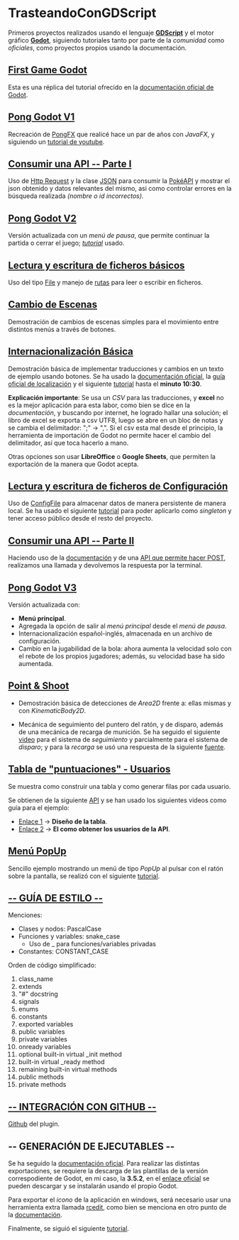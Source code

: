# TrasteandoConGDScript

Primeros proyectos realizados usando el lenguaje [**GDScript**](https://docs.godotengine.org/es/stable/tutorials/scripting/gdscript/gdscript_basics.html) y el motor gráfico [**Godot**](https://godotengine.org/), siguiendo tutoriales tanto por parte de la *comunidad* como *oficiales*, como proyectos propios usando la documentación.

## [First Game Godot](FirstGameGodot)

Esta es una réplica del tutorial ofrecido en la [documentación oficial de Godot](https://docs.godotengine.org/es/stable/getting_started/first_2d_game/index.html).

## [Pong Godot V1](PongGodot)

Recreación de [PongFX](https://github.com/Mario999X/PongFX) que realicé hace un par de años con *JavaFX*,
y siguiendo un [tutorial de youtube](https://www.youtube.com/watch?v=kr1BoEbuveI).

## [Consumir una API -- Parte I](ConsumeAPI)

Uso de [Http Request](https://docs.godotengine.org/es/stable/tutorials/networking/http_request_class.html) y la clase [JSON](https://docs.godotengine.org/es/stable/classes/class_json.html#class-json) para consumir la [PokéAPI](https://pokeapi.co/) y mostrar el json obtenido y datos relevantes del mismo, asi como controlar errores en la búsqueda realizada *(nombre o id incorrectos)*.

## [Pong Godot V2](PongGodot_V2)

Versión actualizada con un *menú de pausa*, que permite continuar la partida o cerrar el juego; [*tutorial*](https://www.youtube.com/watch?v=Su3pU14YzeY&ab_channel=rayuserp) usado.

## [Lectura y escritura de ficheros básicos](LecturaEscrituraFicheros)

Uso del tipo [File](https://docs.godotengine.org/es/stable/classes/class_file.html) y manejo de [rutas](https://docs.godotengine.org/es/stable/tutorials/io/data_paths.html) para leer o escribir en ficheros.

## [Cambio de Escenas](SceneChange)

Demostración de cambios de escenas simples para el movimiento entre distintos menús a través de botones.

## [Internacionalización Básica](InternacionalizacionBasica)

Demostración básica de implementar traducciones y cambios en un texto de ejemplo usando botones.
Se ha usado la [documentación oficial](https://docs.godotengine.org/es/stable/tutorials/assets_pipeline/importing_translations.html), la [guía oficial de localización](https://docs.godotengine.org/es/stable/tutorials/i18n/locales.html#doc-locales) y el siguiente [tutorial](https://www.youtube.com/watch?v=1Pxa5WgVLio&ab_channel=FinePointCGI) hasta el **minuto 10:30**. 

**Explicación importante**: Se usa un *CSV* para las traducciones, y **excel** no es la mejor aplicación para esta labor, como bien se dice en la *documentación*, y buscando por internet, he logrado hallar una solución; el libro de excel se exporta a csv UTF8, luego se abre en un bloc de notas y se cambia el delimitador: ";" -> ",".
Si el csv esta mal desde el principio, la herramienta de importación de Godot no permite hacer el cambio del delimitador, así que toca hacerlo a mano. 

Otras opciones son usar **LibreOffice** o **Google Sheets**, que permiten la exportación de la manera que Godot acepta.

## [Lectura y escritura de ficheros de Configuración](LecturaEscrituraFicherosConfig)

Uso de [ConfigFile](https://docs.godotengine.org/en/3.3/classes/class_configfile.html) para almacenar datos de manera persistente de manera local. Se ha usado el siguiente [tutorial](https://www.youtube.com/watch?v=ygGaN1EOQEA&list=PLPzj9u0kjrK7J-4HwgdcDOkKSh6ndXIOZ&index=1&ab_channel=TheBuffED) para poder aplicarlo como *singleton* y  tener acceso público desde el resto del proyecto.

## [Consumir una API -- Parte II](ConsumeAPI_II)

Haciendo uso de la [documentación](https://docs.godotengine.org/es/stable/tutorials/networking/http_request_class.html) y de una [API que permite hacer POST](https://jsonplaceholder.typicode.com/), realizamos una llamada y devolvemos la respuesta por la terminal.

## [Pong Godot V3](PongGodot_V3)

Versión actualizada con:
- **Menú principal**.
- Agregada la opción de salir al *menú principal* desde el *menú de pausa*.
- Internacionalización español-inglés, almacenada en un archivo de configuración.
- Cambio en la jugabilidad de la bola: ahora aumenta la velocidad solo con el rebote de los propios jugadores; además, su velocidad base ha sido aumentada.


## [Point & Shoot](PointAndShoot)

- Demostración básica de detecciones de *Area2D* frente a: ellas mismas y con *KinematicBody2D*.

- Mecánica de seguimiento del puntero del ratón, y de disparo, además de una mecánica de recarga de munición. Se ha seguido el siguiente [video](https://www.youtube.com/watch?v=ggt05fCiH7M&t=1219s&ab_channel=jmbiv) para el sistema de *seguimiento* y parcialmente para el sistema de *disparo*; y para la *recarga* se usó una respuesta de la siguiente [fuente](https://godotengine.org/qa/76664/how-could-i-implement-a-reload-system).


## [Tabla de "puntuaciones" - Usuarios](ScoreTable) <!-- Este ha sido absurdamente complicado -->

Se muestra como construir una tabla y como generar filas por cada usuario.

Se obtienen de la siguiente [API](https://jsonplaceholder.typicode.com/) y se han usado los siguientes videos como guía para el ejemplo:
- [Enlace 1](https://www.youtube.com/watch?v=GdEOyWjsWOQ&ab_channel=YusaStudios) -> **Diseño de la tabla**.
- [Enlace 2](https://www.youtube.com/watch?v=SxbvW73ccxk&ab_channel=GeneralistProgrammer) -> **El como obtener los usuarios de la API**.

## [Menú PopUp](PopUpMenu)

Sencillo ejemplo mostrando un menú de tipo *PopUp* al pulsar con el ratón sobre la pantalla, se realizó con el siguiente [tutorial](https://www.youtube.com/watch?v=ESxRKqdu34M&ab_channel=ContentWonder).

## [-- GUÍA DE ESTILO -- ](https://docs.godotengine.org/es/stable/tutorials/scripting/gdscript/gdscript_styleguide.html)

Menciones:

- Clases y nodos: PascalCase
- Funciones y variables: snake_case
  - Uso de _ para funciones/variables privadas
- Constantes: CONSTANT_CASE

Orden de código simplificado:

1. class_name
2. extends
3. "#" docstring
4. signals
5. enums
6. constants
7. exported variables
8. public variables
9. private variables
10. onready variables
11. optional built-in virtual _init method
12. built-in virtual _ready method
13. remaining built-in virtual methods
14. public methods
15. private methods

## [-- INTEGRACIÓN CON GITHUB --](https://www.youtube.com/watch?v=p45gIhudtSQ&ab_channel=DanielHofmann)

[Github](https://github.com/fenix-hub/godot-engine.github-integration) del plugin.

## -- GENERACIÓN DE EJECUTABLES --

Se ha seguido la [documentación oficial](https://docs.godotengine.org/es/stable/tutorials/export/exporting_projects.html).
Para realizar las distintas exportaciones, se requiere la descarga de las plantillas de la versión correspodiente de Godot, en mi caso, la **3.5.2**, en el [enlace oficial](https://godotengine.org/download/3.x/windows/) se pueden descargar y se instalarán usando el propio Godot.

Para exportar el *icono* de la aplicación en windows, será necesario usar una herramienta extra llamada [rcedit](https://github.com/electron/rcedit/releases), como bien se menciona en otro punto de la [documentación](https://docs.godotengine.org/es/stable/tutorials/export/changing_application_icon_for_windows.html). 

Finalmente, se siguió el siguiente [tutorial](https://www.youtube.com/watch?v=nyHFFL_A3aM&ab_channel=MartinSenges).
